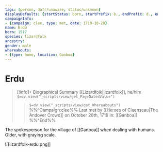 ```yaml
---
tags: [person, dufr/unaware, status/unknown]
displayDefaults: {startStatus: born, startPrefix: b., endPrefix: d., endStatus: died}
campaignInfo:
- {campaign: clee, type: met, date: 1719-10-28}
name: Erdu
born: 1517
species: lizardfolk
ancestry:
gender: male
whereabouts:
- {type: home, location: Ganboa}
---
```

# Erdu
>[!info]+ Biographical Summary
>[[Lizardfolk|lizardfolk]], he/him
>`$=dv.view("_scripts/view/get_PageDatedValue")`
>> `$=dv.view("_scripts/view/get_Whereabouts")`
>>%%^Campaign:clee%% Last met by [[Heroes of Cleenseau|The Andover Crowd]] on October 28th, 1719 in: [[Ganboa]] %%^End%%

The spokesperson for the village of [[Ganboa]] when dealing with humans. Older, with graying scale.

![[lizardfolk-erdu.png]]